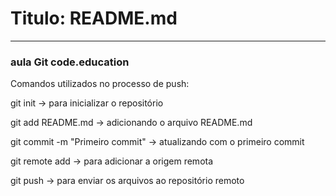 # Titulo: README.md #
---------------------

### aula Git code.education ###

Comandos utilizados no processo de push:

git init -> para inicializar o repositório

git add README.md -> adicionando o arquivo README.md

git commit -m "Primeiro commit" -> atualizando com o primeiro commit

git remote add -> para adicionar a origem remota

git push -> para enviar os arquivos ao repositório remoto
